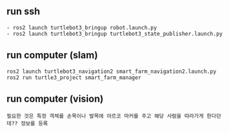

## run ssh

```
- ros2 launch turtlebot3_bringup robot.launch.py
- ros2 launch turtlebot3_bringup turtlebot3_state_publisher.launch.py 
```



##  run computer (slam)

```
ros2 launch turtlebot3_navigation2 smart_farm_navigation2.launch.py 
ros2 run turtle3_project smart_farm_manager

```

##  run computer (vision)

```
필요한 것은 특정 객체를 손목이나 발목에 아르코 마커를 주고 해당 사람을 따라가게 한다던데?? 정보를 등록

```
